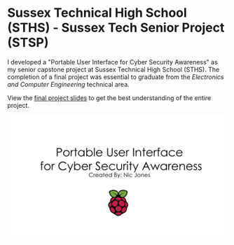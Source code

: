# Sussex Technical High School (STHS) - Sussex Tech Senior Project (STSP)

I developed a "Portable User Interface for Cyber Security Awareness" as my senior capstone project at Sussex Technical High School (STHS). The completion of a final project was essential to graduate from the *Electronics and Computer Engineering* technical area.

View the [final project slides](https://github.com/NicPWNs/STHS-STSP/raw/main/Portable%20User%20Interface%20For%20Cyber%20Security%20Awareness.pptx) to get the best understanding of the entire project.

![OS Splash Screen](images/splash.png)
